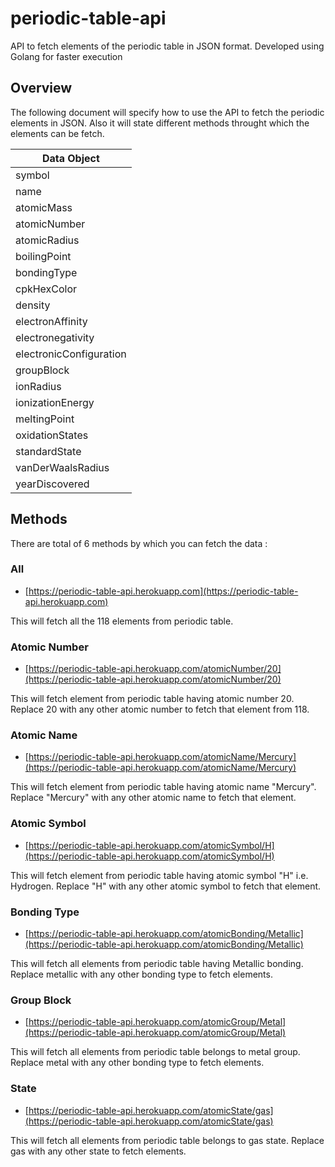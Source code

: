 # periodic-table-api
API to fetch elements of the periodic table in JSON format. Developed using Golang for faster execution 

## Overview
The following document will specify how to use the API to fetch the periodic elements in JSON. Also it will state different methods throught which the elements can be fetch.

|     **Data Object**    |
|------------------------|
| symbol                 |
| name                   |
| atomicMass             |
| atomicNumber           |
| atomicRadius           |
| boilingPoint           |
| bondingType            |
| cpkHexColor            |
| density                |
| electronAffinity       |
| electronegativity      |
| electronicConfiguration|
| groupBlock             |
| ionRadius              |
| ionizationEnergy       |
| meltingPoint           |
| oxidationStates        |
| standardState          |
| vanDerWaalsRadius      |
| yearDiscovered         |


## Methods
There are total of 6 methods by which you can fetch the data :

### All

- [https://periodic-table-api.herokuapp.com](https://periodic-table-api.herokuapp.com)

This will fetch all the 118 elements from periodic table.

### Atomic Number


- [https://periodic-table-api.herokuapp.com/atomicNumber/20](https://periodic-table-api.herokuapp.com/atomicNumber/20)

This will fetch element from periodic table having atomic number 20. Replace 20 with any other atomic number to fetch that element from 118.

### Atomic Name


- [https://periodic-table-api.herokuapp.com/atomicName/Mercury](https://periodic-table-api.herokuapp.com/atomicName/Mercury)

This will fetch element from periodic table having atomic name "Mercury". Replace "Mercury" with any other atomic name to fetch that element.

### Atomic Symbol


- [https://periodic-table-api.herokuapp.com/atomicSymbol/H](https://periodic-table-api.herokuapp.com/atomicSymbol/H)

This will fetch element from periodic table having atomic symbol "H" i.e. Hydrogen. Replace "H" with any other atomic symbol to fetch that element.

### Bonding Type


- [https://periodic-table-api.herokuapp.com/atomicBonding/Metallic](https://periodic-table-api.herokuapp.com/atomicBonding/Metallic)

This will fetch all elements from periodic table having  Metallic bonding. Replace metallic with any other bonding type to fetch elements.

### Group Block


- [https://periodic-table-api.herokuapp.com/atomicGroup/Metal](https://periodic-table-api.herokuapp.com/atomicGroup/Metal)

This will fetch all elements from periodic table belongs to metal group. Replace metal with any other bonding type to fetch elements.

### State


- [https://periodic-table-api.herokuapp.com/atomicState/gas](https://periodic-table-api.herokuapp.com/atomicState/gas)

This will fetch all elements from periodic table belongs to gas state. Replace gas with any other state to fetch elements.


